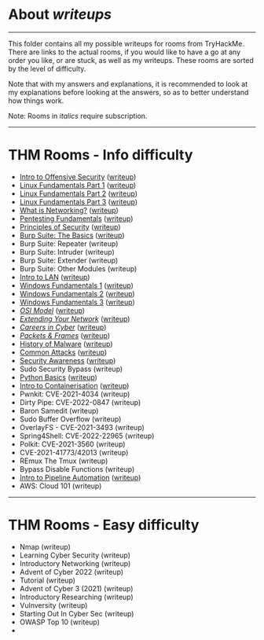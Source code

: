 # About _writeups_

---

This folder contains all my possible writeups for rooms from TryHackMe. There are links to the actual rooms, if you would like to have a go at any order you like, or are stuck, as well as my writeups. These rooms are sorted by the level of difficulty.

Note that with my answers and explanations, it is recommended to look at my explanations before looking at the answers, so as to better understand how things work.

Note: Rooms in _italics_ require subscription.

---

# THM Rooms - Info difficulty

- [Intro to Offensive Security](https://tryhackme.com/room/introtooffensivesecurity) ([writeup](introtooffsec.md))
- [Linux Fundamentals Part 1](https://tryhackme.com/room/linuxfundamentalspart1) ([writeup](linuxfundpt1.md))
- [Linux Fundamentals Part 2](https://tryhackme.com/room/linuxfundamentalspart2) ([writeup](linuxfundpt2.md))
- [Linux Fundamentals Part 3](https://tryhackme.com/room/linuxfundamentalspart3) ([writeup](linuxfundpt3.md))
- [What is Networking?](https://tryhackme.com/room/whatisnetworking) ([writeup](networking.md))
- [Pentesting Fundamentals](https://tryhackme.com/room/pentestingfundamentals) ([writeup](pentestfund.md))
- [Principles of Security](https://tryhackme.com/room/principlesofsecurity) ([writeup](principlesofsec.md))
- [Burp Suite: The Basics](https://tryhackme.com/room/burpsuitebasics) ([writeup](burpsbasics.md))
- Burp Suite: Repeater (writeup)
- Burp Suite: Intruder (writeup)
- Burp Suite: Extender (writeup)
- Burp Suite: Other Modules (writeup)
- [Intro to LAN](https://tryhackme.com/room/introtolan) ([writeup](introtolan.md))
- [Windows Fundamentals 1](https://tryhackme.com/room/windowsfundamentals1xbx) ([writeup](winfundpt1.md))
- [Windows Fundamentals 2](https://tryhackme.com/room/windowsfundamentals2x0x) ([writeup](winfundpt2.md))
- [Windows Fundamentals 3](https://tryhackme.com/room/windowsfundamentals3xzx) ([writeup](winfundpt3.md))
- [_OSI Model_](https://tryhackme.com/room/osimodelzi) ([writeup](osimodel.md))
- [_Extending Your Network_](https://tryhackme.com/room/extendingyournetwork) ([writeup](extendnet.md))
- [_Careers in Cyber_](https://tryhackme.com/room/careersincyber) ([writeup](cybercareers.md))
- [_Packets & Frames_](https://tryhackme.com/room/packetsframes) ([writeup](packetsframes.md))
- [History of Malware](https://tryhackme.com/room/historyofmalware) ([writeup](historyofmw.md))
- [Common Attacks](https://tryhackme.com/room/commonattacks) ([writeup](commonatts.md))
- [Security Awareness](https://tryhackme.com/room/securityawarenessintro) ([writeup](secawareness.md))
- Sudo Security Bypass (writeup)
- [Python Basics](https://tryhackme.com/room/pythonbasics) ([writeup](pybasics.md))
- [Intro to Containerisation](https://tryhackme.com/room/introtocontainerisation) ([writeup](introtocontaineriztn.md))
- Pwnkit: CVE-2021-4034 (writeup)
- Dirty Pipe: CVE-2022-0847 (writeup)
- Baron Samedit (writeup)
- Sudo Buffer Overflow (writeup)
- OverlayFS - CVE-2021-3493 (writeup)
- Spring4Shell: CVE-2022-22965 (writeup)
- Polkit: CVE-2021-3560 (writeup)
- CVE-2021-41773/42013 (writeup)
- REmux The Tmux (writeup)
- Bypass Disable Functions (writeup)
- [Intro to Pipeline Automation](https://tryhackme.com/room/introtopipelineautomation) ([writeup](introtopipelineauto.md))
- AWS: Cloud 101 (writeup)

---

# THM Rooms - Easy difficulty

- Nmap (writeup)
- Learning Cyber Security (writeup)
- Introductory Networking (writeup)
- Advent of Cyber 2022 (writeup)
- Tutorial (writeup)
- Advent of Cyber 3 (2021) (writeup)
- Introductory Researching (writeup)
- Vulnversity (writeup)
- Starting Out In Cyber Sec (writeup)
- OWASP Top 10 (writeup)
- 
